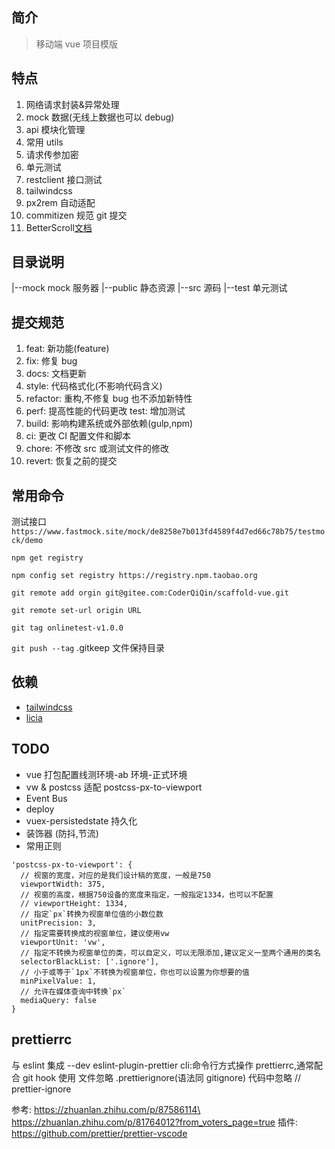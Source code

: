 ## 简介

> 移动端 vue 项目模版

## 特点

1. 网络请求封装&异常处理
2. mock 数据(无线上数据也可以 debug)
3. api 模块化管理
4. 常用 utils
5. 请求传参加密
6. 单元测试
7. restclient 接口测试
8. tailwindcss
9. px2rem 自动适配
10. commitizen 规范 git 提交
11. BetterScroll[文档](https://better-scroll.github.io/docs/zh-CN/plugins/)

## 目录说明

|--mock mock 服务器
|--public 静态资源
|--src 源码
|--test 单元测试

## 提交规范

1. feat: 新功能(feature)
2. fix: 修复 bug
3. docs: 文档更新
4. style: 代码格式化(不影响代码含义)
5. refactor: 重构,不修复 bug 也不添加新特性
6. perf: 提高性能的代码更改 test: 增加测试
7. build: 影响构建系统或外部依赖(gulp,npm)
8. ci: 更改 CI 配置文件和脚本
9. chore: 不修改 src 或测试文件的修改
10. revert: 恢复之前的提交

## 常用命令

测试接口`https://www.fastmock.site/mock/de8258e7b013fd4589f4d7ed66c78b75/testmock/demo`

`npm get registry`

`npm config set registry https://registry.npm.taobao.org`

`git remote add orgin git@gitee.com:CoderQiQin/scaffold-vue.git`

`git remote set-url origin URL`

`git tag onlinetest-v1.0.0`

`git push --tag`
.gitkeep 文件保持目录

## 依赖

-   [tailwindcss](https://www.tailwindcss.cn/)
-   [licia](https://licia.liriliri.io/docs.html)

## TODO

-   vue 打包配置线测环境-ab 环境-正式环境
-   vw & postcss 适配 postcss-px-to-viewport
-   Event Bus
-   deploy
-   vuex-persistedstate 持久化
-   装饰器 (防抖,节流)
-   常用正则

```
'postcss-px-to-viewport': {
  // 视窗的宽度，对应的是我们设计稿的宽度，一般是750
  viewportWidth: 375,
  // 视窗的高度，根据750设备的宽度来指定，一般指定1334，也可以不配置
  // viewportHeight: 1334,
  // 指定`px`转换为视窗单位值的小数位数
  unitPrecision: 3,
  // 指定需要转换成的视窗单位，建议使用vw
  viewportUnit: 'vw',
  // 指定不转换为视窗单位的类，可以自定义，可以无限添加,建议定义一至两个通用的类名
  selectorBlackList: ['.ignore'],
  // 小于或等于`1px`不转换为视窗单位，你也可以设置为你想要的值
  minPixelValue: 1,
  // 允许在媒体查询中转换`px`
  mediaQuery: false
}
```

## prettierrc

与 eslint 集成 --dev eslint-plugin-prettier
cli:命令行方式操作 prettierrc,通常配合 git hook 使用
文件忽略 .prettierignore(语法同 gitignore)
代码中忽略 // prettier-ignore

参考: https://zhuanlan.zhihu.com/p/87586114\
https://zhuanlan.zhihu.com/p/81764012?from_voters_page=true
插件: https://github.com/prettier/prettier-vscode
